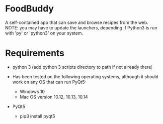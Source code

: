 # FoodBuddy
A self-contained app that can save and browse recipes from the web.
NOTE: you may have to update the launchers, depending if Python3 is run
with 'py' or 'python3' on your system.

# Requirements
- python 3 (add python 3 scripts directory to path if not already there)

- Has been tested on the following operating systems, although it should work 
on any OS that can run PyQt5:
  - Windows 10
  - Mac OS version 10.12, 10.13, 10.14 
  
- PyQt5
  - pip3 install pyqt5
